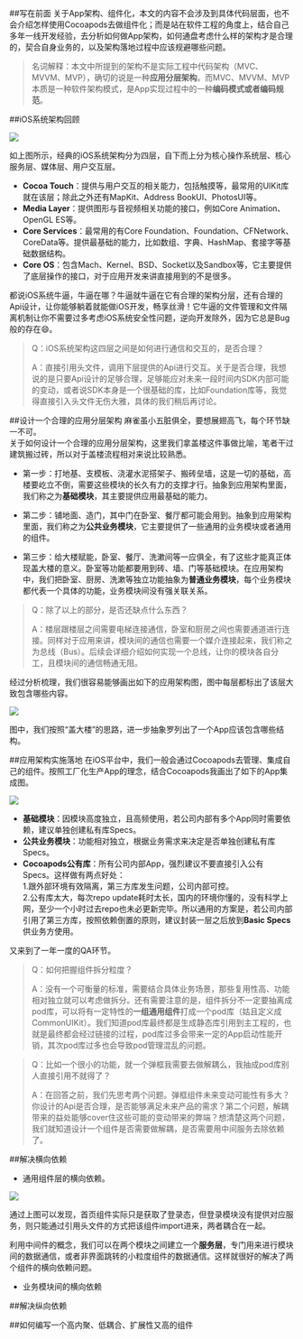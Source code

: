 ##写在前面
关于App架构、组件化，本文的内容不会涉及到具体代码层面，也不会介绍怎样使用Cocoapods去做组件化；而是站在软件工程的角度上，结合自己多年一线开发经验，去分析如何做App架构，如何通盘考虑什么样的架构才是合理的，契合自身业务的，以及架构落地过程中应该规避哪些问题。

>名词解释：本文中所提到的架构不是实际工程中代码架构（MVC、MVVM、MVP），确切的说是一种**应用分层架构**。而MVC、MVVM、MVP本质是一种软件架构模式，是App实现过程中的一种**编码模式或者编码规范**。

##iOS系统架构回顾

![](https://raw.githubusercontent.com/Lobster-King/AppArticles/master/Architecture/ios-architecture.png)

如上图所示，经典的iOS系统架构分为四层，自下而上分为核心操作系统层、核心服务层、媒体层、用户交互层。

* **Cocoa Touch**：提供与用户交互的相关能力，包括触摸等，最常用的UIKit库就在该层；除此之外还有MapKit、Address BookUI、PhotosUI等。
* **Media Layer**：提供图形与音视频相关功能的接口，例如Core Animation、OpenGL ES等。
* **Core Services**：最常用的有Core Foundation、Foundation、CFNetwork、CoreData等。提供最基础的能力，比如数组、字典、HashMap、套接字等基础数据结构。
* **Core OS**：包含Mach、Kernel、BSD、Socket以及Sandbox等，它主要提供了底层操作的接口，对于应用开发来讲直接用到的不是很多。

都说iOS系统牛逼，牛逼在哪？牛逼就牛逼在它有合理的架构分层，还有合理的Api设计，让你能够躺着就能做iOS开发，畅享丝滑！它牛逼的文件管理和文件隔离机制让你不需要过多考虑iOS系统安全性问题，逆向开发除外，因为它总是Bug般的存在😄。

>Q：iOS系统架构这四层之间是如何进行通信和交互的，是否合理？  
>
>A：直接引用头文件，调用下层提供的Api进行交互。关于是否合理，我想说的是只要Api设计的足够合理，足够能应对未来一段时间内SDK内部可能的变动，或者说SDK本身是一个很基础的库，比如Foundation库等，我觉得直接引入头文件无伤大雅，具体的我们稍后再讨论。


##设计一个合理的应用分层架构
麻雀虽小五脏俱全，要想展翅高飞，每个环节缺一不可。  
关于如何设计一个合理的应用分层架构，这里我们拿盖楼这件事做比喻，笔者干过建筑搬过砖，所以对于盖楼流程相对来说比较熟悉。

* 第一步：打地基、支模板、浇灌水泥搭架子、搬砖垒墙，这是一切的基础，高楼要屹立不倒，需要这些模块的长久有力的支撑才行。抽象到应用架构里面，我们称之为**基础模块**，其主要提供应用最基础的能力。


* 第二步：铺地面、造门，其中门在卧室、餐厅都可能会用到。抽象到应用架构里面，我们称之为**公共业务模块**，它主要提供了一些通用的业务模块或者通用的组件。


* 第三步：给大楼赋能，卧室、餐厅、洗漱间等一应俱全，有了这些才能真正体现盖大楼的意义。卧室等功能都要用到砖、墙、门等基础模块。在应用架构中，我们把卧室、厨房、洗漱等独立功能抽象为**普通业务模块**，每个业务模块都代表一个具体的功能，业务模块间没有强关联关系。

>Q：除了以上的部分，是否还缺点什么东西？  
>
>A：楼层跟楼层之间需要电梯连接通信，卧室和厨房之间也需要通道进行连接。同样对于应用来讲，模块间的通信也需要一个媒介连接起来，我们称之为总线（Bus）。后续会详细介绍如何实现一个总线，让你的模块各自分工，且模块间的通信畅通无阻。


经过分析梳理，我们很容易能够画出如下的应用架构图，图中每层都标出了该层大致包含哪些内容。

![](https://raw.githubusercontent.com/Lobster-King/AppArticles/master/Architecture/app-architecture.png)

图中，我们按照“盖大楼”的思路，进一步抽象罗列出了一个App应该包含哪些结构。

##应用架构实施落地
在iOS平台中，我们一般会通过Cocoapods去管理、集成自己的组件。按照工厂化生产App的理念，结合Cocoapods我画出了如下的App集成图。

![](https://raw.githubusercontent.com/Lobster-King/AppArticles/master/Architecture/apps-pod-spec.png)  

* **基础模块**：因模块高度独立，且高频使用，若公司内部有多个App同时需要依赖，建议单独创建私有库Specs。
* **公共业务模块**：功能相对独立，根据业务需求来决定是否单独创建私有库Specs。
* **Cocoapods公有库**：所有公司内部App，强烈建议不要直接引入公有Specs。这样做有两点好处：  
1.跟外部环境有效隔离，第三方库发生问题，公司内部可控。  
2.公有库太大，每次repo update耗时太长，国内的环境你懂的，没有科学上网，至少一个小时过去repo也未必更新完毕。所以通用的方案是，若公司内部引用了第三方库，按照依赖倒置的原则，建议封装一层之后放到**Basic Specs**供业务方使用。  

又来到了一年一度的QA环节。  

>Q：如何把握组件拆分粒度？  
>
>A：没有一个可衡量的标准，需要结合具体业务场景，那些复用性高、功能相对独立就可以考虑做拆分。还有需要注意的是，组件拆分不一定要抽离成pod库，可以将有一定特性的**一组通用组件**打成一个pod库（姑且定义成CommonUIKit）。我们知道pod库最终都是生成静态库引用到主工程的，也就是最终都会经过链接的过程，pod库过多会带来一定的App启动性能开销，其次pod库过多也会导致pod管理混乱的问题。  
  
  
>Q：比如一个很小的功能，就一个弹框我需要去做解耦么，我抽成pod库别人直接引用不就得了？  
>
>A：在回答之前，我们先思考两个问题。弹框组件未来变动可能性有多大？你设计的Api是否合理，是否能够满足未来产品的需求？第二个问题，解耦带来的益处能够cover住这些可能的变动带来的弊端？想清楚这两个问题，我们就知道设计一个组件是否需要做解耦，是否需要用中间服务去除依赖了。

##解决横向依赖
* 通用组件层的横向依赖。  

![](https://raw.githubusercontent.com/Lobster-King/AppArticles/master/Architecture/app-service.png)  

通过上图可以发现，首页组件实际只是获取了登录态，但登录模块没有提供对应服务，则只能通过引用头文件的方式把该组件import进来，两者耦合在一起。  

利用中间件的概念，我们可以在两个模块之间建立一个**服务层**，专门用来进行模块间的数据通信，或者非界面跳转的小粒度组件的数据通信。这样就很好的解决了两个组件的横向依赖问题。  

* 业务模块间的横向依赖




##解决纵向依赖

##如何编写一个高内聚、低耦合、扩展性又高的组件








